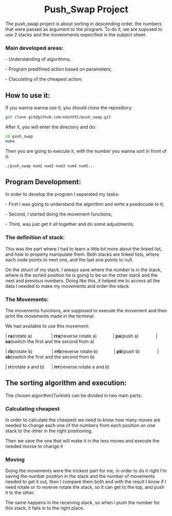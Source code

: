 
<h1 align="center"> Push_Swap Project</h1>
<p > The push_swap project is about sorting in descending order, the numbers that were passed as argument to the program. To do it, we are suposed to use 2 stacks and the movemments expecified in the subject sheet. </p nnm>

### Main developed areas:
<p> - Understanding of algorithms;</p>
<p> - Program predifined action based on parameters;</p>
<p> - Claculating of the cheapest action; </p>


## How to use it:
If you wanna wanna use it, you should clone the repositiory:
```bash
git clone git@github.com:eduVVSC/push_swap.git
```
After it, you will enter the directory and do:
```bash
cd push_swap
make
```
Then you are going to execute it, with the number you wanna sort in front of it:
```bash
./push_swap num1 num2 num3 num4 num5...
```

## Program Development:
<p> In order to develop the program I separated my tasks:</p> 
<p> - First I was going to understand the algorithm and wirte a psedocode to it; </p>
<p> - Second, I started doing the movement functions;</p>
<p> - Third, was just get it all together and do some adjustments;</p>

### The definition of stack:
<p> This was the part where I had to learn a little bit more about the linked list, and how to properly manipulate them. Both stacks are linked lists, where each node points to next one, and the last one points to null.</p>
<p> On the struct of my stack, I always save where the number is in the stack, where is the sorted position he is going to be on the other stack and the next and previous numbers. Doing like this, it helped me to access all the data I needed to make my movements and order the stack.</p>

### The Movements:
<p> The movements functions, are supposed to execute the movement and then print the movements made in the terminal.</p>
<p> We had available to use this movement: </p>
<p> | <strong>ra</strong>(rotate a)&emsp;&emsp;&emsp;&emsp;    |    <strong>rra</strong>(reverse rotate a)&emsp; &emsp; &emsp;|    <strong>pa</strong>(push a)&emsp; &emsp; &emsp;   |   <strong>sa</strong>(switch the first and the second from a)</p>
<p> | <strong>rb</strong>(rotate b)&emsp;&emsp;&emsp;&emsp;    |    <strong>rrb</strong>(reverse rotate b)&emsp; &emsp; &emsp;|    <strong>pb</strong>(push b)&emsp; &emsp; &emsp;   |   <strong>sb</strong>(switch the first and the second from b)</p>
<p> | <strong>rr</strong>(rotate a and b) &emsp;   |    <strong>rrr</strong>(reverse rotate a and b)</p>

## The sorting algorithm and execution:
<p> The chosen algorithm(Turkish) can be divided in two main parts: </p>

### Calculating cheapest 
<p> In order to calculate the cheepest we need to know how many moves are needed to change each one of the numbers from each position on one stack to the other in the right positioning.</p>
<p> Then we save the one that will make it in the less moves and execute the needed movse to change it</p>

### Moving 
<p> Doing the movements were the trickest part for me, in order to do it right I'm saving the number position in the stack and the number of movements needed to get it out, then I compare 
  them both and with the result I know if I need rotate or to reverse rotate the stack, so it can get to the top, and push it to the other.</p>
<p> The same happens in the receiving stack, so when I push the number for this stack, it falls in to the right place.</p>


